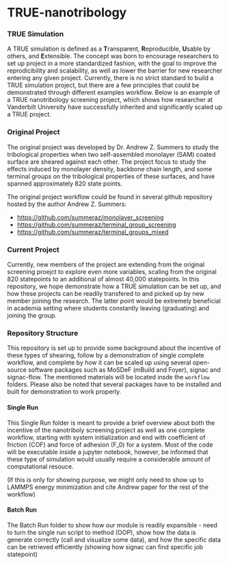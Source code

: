 # TRUE-nanotribology

### TRUE Simulation
A TRUE simulation is defined as a **T**ransparent, **R**eproducible, **U**sable by others, and **E**xtensible. The concept was born to encourage researchers to set up project in a more standardized fashion, with the goal to improve the reprodicibility and scalability, as well as lower the barrier for new researcher entering any given project. Currently, there is no strict standard to build a TRUE simulation project, but there are a few principles that could be demonstrated through different examples workflow. Below is an example of a TRUE nanotribology screening project, which shows how researcher at Vanderbilt University have successfully inherited and significantly scaled up a TRUE project. 

### Original Project
The original project was developed by Dr. Andrew Z. Summers to study the tribological properties when two self-assembled monolayer (SAM) coated surface are sheared against each other. The project focus to study the effects induced by monolayer density, backbone chain length, and some terminal groups on the tribological properties of these surfaces, and have spanned approximately 820 state points.

The original project workflow could be found in several github repository hosted by the author Andrew Z. Summers:
- https://github.com/summeraz/monolayer_screening
- https://github.com/summeraz/terminal_group_screening
- https://github.com/summeraz/terminal_groups_mixed

### Current Project
Currently, new members of the project are extending from the original screening proejct to explore even more variables, scaling from the original 820 statepoints to an additional of almost 40,000 statepoints. In this repository, we hope demonstrate how a TRUE simulation can be set up, and how these projects can be readily transfered to and picked up by new member joining the research. The latter point would be extremely beneficial in academia setting where students constantly leaving (graduating) and joining the group.

### Repository Structure
This repository is set up to provide some background about the incentive of these types of shearing, follow by a demonstration of single complete workflow, and complete by how it can be scaled up using several open-source software packages such as MoSDeF (mBuild and Foyer), signac and signac-flow. The mentioned materials will be located insde the `workflow` folders. Please also be noted that several packages have to be installed and built for demonstration to work properly.
#### Single Run 
This Single Run folder is meant to provide a brief overview about both the incentive of the nanotriboly screening project as well as one complete workflow, starting with system initialization and end with coefficient of friction (COF) and force of adhesion (F_0) for a system. Most of the code will be executable inside a jupyter notebook, however, be informed that these type of simulation would usually require a considerable amount of computational resouce. 

(If this is only for showing purpose, we might only need to show up to LAMMPS energy minimization and cite Andrew paper for the rest of the workflow)
#### Batch Run
The Batch Run folder to show how our module is readily expansible - need to turn the single run script to method (OOP), show how the data is generate correctly (call and visualize some data), and how the specific data can be retrieved efficiently (showing how signac can find specific job statepoint)
